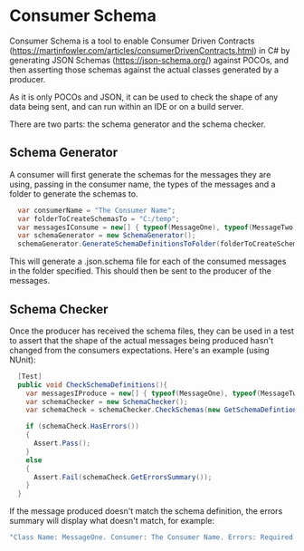 # Consumer Schema

Consumer Schema is a tool to enable Consumer Driven Contracts (https://martinfowler.com/articles/consumerDrivenContracts.html) in C# by generating JSON Schemas (https://json-schema.org/) against POCOs, and then asserting those schemas against the actual classes generated by a producer.

As it is only POCOs and JSON, it can be used to check the shape of any data being sent, and can run within an IDE or on a build server.

There are two parts: the schema generator and the schema checker.

## Schema Generator
A consumer will first generate the schemas for the messages they are using, passing in the consumer name, the types of the messages and a folder to generate the schemas to.

```C#
  var consumerName = "The Consumer Name";
  var folderToCreateSchemasTo = "C:/temp";
  var messagesIConsume = new[] { typeof(MessageOne), typeof(MessageTwo) };
  var schemaGenerator = new SchemaGenerator();
  schemaGenerator.GenerateSchemaDefinitionsToFolder(folderToCreateSchemasTo, consumerName, messagesIConsume);
```

This will generate a .json.schema file for each of the consumed messages in the folder specified. This should then be sent to the producer of the messages.

## Schema Checker
Once the producer has received the schema files, they can be used in a test to assert that the shape of the actual messages being produced hasn't changed from the consumers expectations. Here's an example (using NUnit):

```C#
  [Test]
  public void CheckSchemaDefinitions(){
    var messagesIProduce = new[] { typeof(MessageOne), typeof(MessageTwo) };
    var schemaChecker = new SchemaChecker();
    var schemaCheck = schemaChecker.CheckSchemas(new GetSchemaDefintionsFromFolder("C:/PathToSchemas"), messagesIProduce);

    if (schemaCheck.HasErrors())
    {
      Assert.Pass();
    }
    else
    {
      Assert.Fail(schemaCheck.GetErrorsSummary());
    }
  }
```

If the message produced doesn't match the schema definition, the errors summary will display what doesn't match, for example:
``` C#
"Class Name: MessageOne. Consumer: The Consumer Name. Errors: Required properties are missing from object: PropertyOne. Path ''."
```
